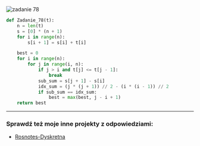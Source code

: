 <picture>
  <source srcset="../../srt/zbior_zadan/78.png" media="(prefers-color-scheme: light)">
  <source srcset="../../srt/zbior_zadan/black_78.png" media="(prefers-color-scheme: dark)">
  <img src="../../srt/zbior_zadan/black_78.png" alt="zadanie 78">
</picture>

```python
def Zadanie_78(t):
    n = len(t)
    s = [0] * (n + 1)
    for i in range(n):
        s[i + 1] = s[i] + t[i]

    best = 0
    for i in range(n):
        for j in range(i, n):
            if j > i and t[j] <= t[j - 1]:
                break
            sub_sum = s[j + 1] - s[i]
            idx_sum = (j * (j + 1)) // 2 - (i * (i - 1)) // 2
            if sub_sum == idx_sum:
                best = max(best, j - i + 1)
    return best
```

---
### Sprawdź też moje inne projekty z odpowiedziami:
- [Rosnotes-Dyskretna](https://github.com/kamilGie/Rosnotes-Dyskretna)
